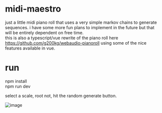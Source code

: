 # midi-maestro
just a little midi piano roll that uses a very simple markov chains to generate sequences. i have some more fun plans to implement in the future but that will be entirely dependent on free time.
<br/>
this is also a typescript/vue rewrite of the piano roll here https://github.com/g200kg/webaudio-pianoroll using some of the nice features available in vue.

# run
npm install <br/>
npm run dev

select a scale, root not, hit the random generate button.

![image](https://github.com/user-attachments/assets/5c1d0f25-080d-4dfc-9ae6-07f974f4cf01)
